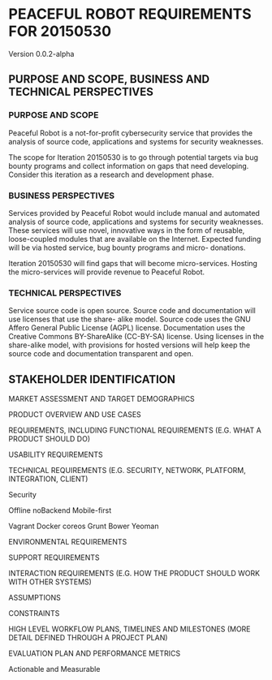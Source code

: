 PEACEFUL ROBOT REQUIREMENTS FOR 20150530
==
Version 0.0.2-alpha


PURPOSE AND SCOPE, BUSINESS AND TECHNICAL PERSPECTIVES
--

### PURPOSE AND SCOPE

Peaceful Robot is a not-for-profit cybersecurity
service that provides the analysis of source code,
applications and systems for security weaknesses.

The scope for Iteration 20150530 is to go through
potential targets via bug bounty programs and collect
information on gaps that need developing. Consider this
iteration as a research and development phase.


### BUSINESS PERSPECTIVES

Services provided by Peaceful Robot would include
manual and automated analysis of source code,
applications and systems for security weaknesses.
These services will use novel, innovative ways in the
form of reusable, loose-coupled modules that are
available on the Internet. Expected funding will be
via hosted service, bug bounty programs and micro-
donations.

Iteration 20150530 will find gaps that will become
micro-services. Hosting the micro-services will provide
revenue to Peaceful Robot.


### TECHNICAL PERSPECTIVES

Service source code is open source. Source code and
documentation will use licenses that use the share-
alike model. Source code uses the GNU Affero General
Public License (AGPL) license. Documentation uses the
Creative Commons BY-ShareAlike (CC-BY-SA) license.
Using licenses in the share-alike model, with
provisions for hosted versions will help keep the
source code and documentation transparent and open.


STAKEHOLDER IDENTIFICATION
-------------------------


MARKET ASSESSMENT AND TARGET DEMOGRAPHICS


PRODUCT OVERVIEW AND USE CASES


REQUIREMENTS, INCLUDING
FUNCTIONAL REQUIREMENTS (E.G. WHAT A PRODUCT
SHOULD DO)


USABILITY REQUIREMENTS


TECHNICAL REQUIREMENTS (E.G. SECURITY, NETWORK,
PLATFORM, INTEGRATION, CLIENT)

Security

Offline
noBackend
Mobile-first

Vagrant
Docker
coreos
Grunt
Bower
Yeoman


ENVIRONMENTAL REQUIREMENTS


SUPPORT REQUIREMENTS


INTERACTION REQUIREMENTS (E.G. HOW THE PRODUCT
SHOULD WORK WITH OTHER SYSTEMS)


ASSUMPTIONS


CONSTRAINTS


HIGH LEVEL WORKFLOW PLANS, TIMELINES AND MILESTONES
(MORE DETAIL DEFINED THROUGH A PROJECT PLAN)


EVALUATION PLAN AND PERFORMANCE METRICS

Actionable and Measurable
